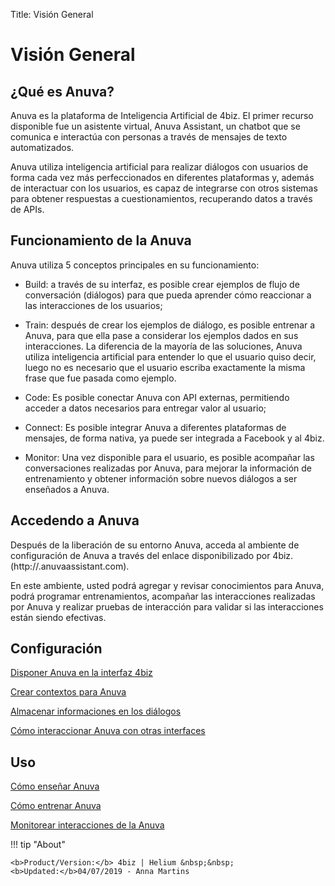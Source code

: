 Title: Visión General
# Visión General

## ¿Qué es Anuva?

Anuva es la plataforma de Inteligencia Artificial de 4biz. El primer recurso disponible fue un asistente virtual, Anuva Assistant, un chatbot que se comunica e interactúa con personas a través de mensajes de texto automatizados. 

Anuva utiliza inteligencia artificial para realizar diálogos con usuarios de forma cada vez más perfeccionados en diferentes plataformas y, además de interactuar con los usuarios, es capaz de integrarse con otros sistemas para obtener respuestas a cuestionamientos, recuperando datos a través de APIs.

## Funcionamiento de la Anuva

Anuva utiliza 5 conceptos principales en su funcionamiento:

* Build: a través de su interfaz, es posible crear ejemplos de flujo de conversación (diálogos) para que pueda aprender cómo reaccionar a las interacciones de los usuarios;

* Train: después de crear los ejemplos de diálogo, es posible entrenar a Anuva, para que ella pase a considerar los ejemplos dados en sus interacciones. La diferencia de la mayoría de las soluciones, Anuva utiliza inteligencia artificial para entender lo que el usuario quiso decir, luego no es necesario que el usuario escriba exactamente la misma frase que fue pasada como ejemplo.

* Code: Es posible conectar Anuva con API externas, permitiendo acceder a datos necesarios para entregar valor al usuario;

* Connect: Es posible integrar Anuva a diferentes plataformas de mensajes, de forma nativa, ya puede ser integrada a Facebook y al 4biz.

* Monitor: Una vez disponible para el usuario, es posible acompañar las conversaciones realizadas por Anuva, para mejorar la información de entrenamiento y obtener información sobre nuevos diálogos a ser enseñados a Anuva. 

## Accedendo a Anuva

Después de la liberación de su entorno Anuva, acceda al ambiente de configuración de Anuva a través del enlace disponibilizado por 4biz. (http://<Su-Instancia>.anuvaassistant.com).

En este ambiente, usted podrá agregar y revisar conocimientos para Anuva, podrá programar entrenamientos, acompañar las interacciones realizadas por Anuva y realizar pruebas de interacción para validar si las interacciones están siendo efectivas.


## Configuración

[Disponer Anuva en la interfaz 4biz](/es-es/anuva/configuration/anuva-4biz.html)

[Crear contextos para Anuva](/es-es/anuva/configuration/context-anuva.html)

[Almacenar informaciones en los diálogos](/es-es/anuva/configuration/store-dialog-anuva.html)

[Cómo interaccionar Anuva con otras interfaces](/es-es/anuva/configuration/interact-anuva.html)

## Uso

[Cómo enseñar Anuva](/es-es/anuva/use/teach-anuva.html)

[Cómo entrenar Anuva](/es-es/anuva/use/trainning-anuva.html)

[Monitorear interacciones de la Anuva](/es-es/anuva/use/monitoring-anuva.html)


!!! tip "About"

    <b>Product/Version:</b> 4biz | Helium &nbsp;&nbsp;
    <b>Updated:</b>04/07/2019 - Anna Martins

